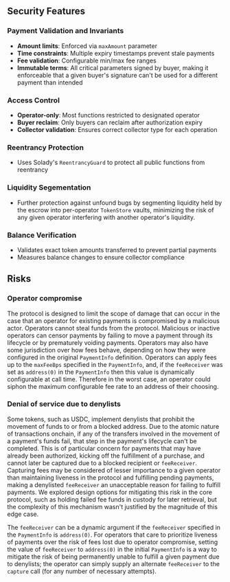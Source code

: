 
## Security Features

### Payment Validation and Invariants
- **Amount limits**: Enforced via `maxAmount` parameter
- **Time constraints**: Multiple expiry timestamps prevent stale payments
- **Fee validation**: Configurable min/max fee ranges
- **Immutable terms**: All critical parameters signed by buyer, making it enforceable that a given buyer's signature can't be used for a different payment than intended


### Access Control
- **Operator-only**: Most functions restricted to designated operator
- **Buyer reclaim**: Only buyers can reclaim after authorization expiry
- **Collector validation**: Ensures correct collector type for each operation

### Reentrancy Protection
- Uses Solady's `ReentrancyGuard` to protect all public functions from reentrancy

### Liquidity Segementation
- Further protection against unfound bugs by segmenting liquidity held by the escrow into per-operator `TokenStore` vaults, minimizing the risk of any given operator interfering with another operator's liquidity.

### Balance Verification
- Validates exact token amounts transferred to prevent partial payments
- Measures balance changes to ensure collector compliance

## Risks

### Operator compromise
The protocol is designed to limit the scope of damage that can occur in the case that an operator for 
existing payments is compromised by a malicious actor. Operators cannot steal funds from the 
protocol. Malicious or inactive operators can censor payments by failing to move a payment through 
its lifecycle or by prematurely voiding payments. Operators may also have some jurisdiction over how 
fees behave, depending on how they were configured in the original `PaymentInfo` definition. 
Operators can apply fees up to the `maxFeeBps` specified in the `PaymentInfo`, and, if the 
`feeReceiver` was set as `address(0)` in the `PaymentInfo` then this value is dynamically 
configurable at call time. Therefore in the worst case, an operator could siphon the maximum 
configurable fee rate to an address of their choosing.

### Denial of service due to denylists
Some tokens, such as USDC, implement denylists that prohibit the movement of funds to or from a 
blocked address. Due to the atomic nature of transactions onchain, 
if any of the transfers involved in the movement of a payment's funds fail, that step in the 
payment's lifecycle can't be completed. This is of particular concern for payments
that may have already been authorized, kicking off the fulfillment of a purchase, and cannot later be 
captured due to a blocked recipient or `feeReceiver`.
Capturing fees may be considered of lesser importance to a given operator than maintaining liveness 
in the protocol and fulfilling pending payments, making a denylisted `feeReceiver` an unacceptable 
reason for failing to fulfill payments. We explored design options for mitigating this risk in the 
core protocol, such as holding failed fee funds in custody for later retrieval, but the complexity of 
this mechanism wasn't justified by the magnitude of this edge case.

The `feeReceiver` can be a dynamic argument if the `feeReceiver` specified in the `PaymentInfo` is 
`address(0)`. For operators that care to prioritize liveness of payments over the risk of fees lost 
due to operator compromise, setting the value of `feeReceiver` to `address(0)` in the initial 
`PaymentInfo` is a way to mitigate the risk of being permanently unable to fulfill a given payment 
due to denylists; the operator can simply supply an alternate `feeReceiver` to the `capture` call 
(for any number of necessary attempts). 

